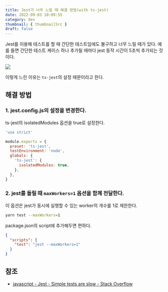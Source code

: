 ```yaml
---
title: Jest가 너무 느릴 때 해결 방법(with ts-jest)
date: 2022-09-03 10:09:55
category: dev
thumbnail: { thumbnailSrc }
draft: false
---
```


Jest를 이용해 테스트를 할 때 간단한 테스트임에도 불구하고 너무 느릴 때가 있다. 예를 들면 간단한 테스트 케이스 하나 추가될 때마다 jest 동작 시간이 5초씩 추가되는 것이다.

![](https://i.imgur.com/Uzr0WZ8.png)

이렇게 느린 이유는 `ts-jest`의 설정 때문이라고 한다.

## 해결 방법

### 1. jest.config.js의 설정을 변경한다.

ts-jest의 isolatedModules 옵션을 true로 설정한다.

```js
'use strict'

module.exports = {
  preset: 'ts-jest',
  testEnvironment: 'node',
  globals: {
    'ts-jest': {
      isolatedModules: true,
    },
  },
}
```

### 2. jest를 돌릴 때 `maxWorkers=1` 옵션을 함께 전달한다.

이 옵션은 jest가 동시에 실행할 수 있는 worker의 개수를 1로 제한한다.

```bash
yarn test --maxWorkers=1
```

package.json의 script에 추가해두면 편하다.

```json
{
  "scripts": {
    "test": "jest --maxWorkers=1"
  }
}
```

## 참조

- [javascript - Jest - Simple tests are slow - Stack Overflow](https://stackoverflow.com/questions/45087018/jest-simple-tests-are-slow)
